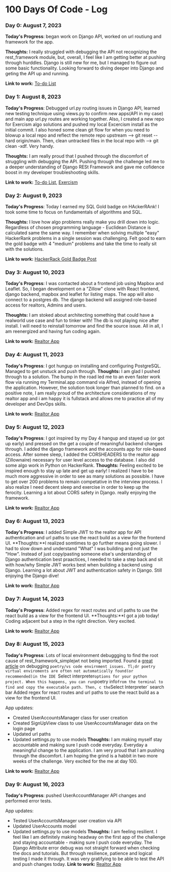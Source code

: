 # 100 Days Of Code - Log

### Day 0: August 7, 2023 


**Today's Progress**: began work on Django API, worked on url routiung and framework for the app. 

**Thoughts:** I really struggled with debugging the API not recognizing the rest_framework module, but, overall, I feel like I am getting better at pushing through hurddles. Django is still new for me, but I managed to figure out some basic functionality. Looking forward to diving deeper into Django and geting the API up and running.

**Link to work:** [To-do List](https://github.com/DevTrav/to-do-list/tree/main)

### Day 1: August 8, 2023 


**Today's Progress**: Debugged url.py routing issues in Django API, learned new testing technique using views.py to confirm new apps(API in my case) and main app url.py routes are working together. Also, I created a new repo for Exercism algo solutions and pushed my local Excercism install as the initial commit. I also honed some clean git flow for when you need to blowup a local repo and reflect the remote repo upstream --> git reset --hard origin/main. Then, clean untracked files in the local repo with --> git clean -xdf. Very handy.

**Thoughts:** I am really proud that I pushed through the discomfort of struggling with debugging the API. Pushing through the challenge led me to a deeper understanding of Django RESt Framework and gave me cofidence boost in my developer troubleshooting skills. 

**Link to work:** [To-do List](https://github.com/DevTrav/to-do-list/tree/main), [Exercism](https://github.com/DevTrav/exercism)

### Day 2: August 9, 2023 


**Today's Progress**: Today I earned my SQL Gold badge on HAckerRAnk! I took some time to focus on fundamentals of algorithms and SQL. 

**Thoughts:** I love how algo problems really make you drill down into logic. Regardless of chosen programming language - Euclidean Distance is calculated same the same way. I remember when solving multiple "easy" HackerRank problems in a single session was challenging. Felt good to earn the gold badge with 4 "medium" problems and take the time to really sit with the solutions.

**Link to work:** [HackerRack Gold Badge Post](https://www.linkedin.com/feed/update/urn:li:activity:7095272166350340098/)

### Day 3: August 10, 2023 


**Today's Progress**: I was contacted about a frontend job using Mapbox and Leaflet. So, I began development on a "Zillow" clone with React frontend, django backend, mapbox and leaflet for listing maps. The app will also connect to a postgres db. The django backend will assigned role-based access for realtors, Admins and users.

**Thoughts:** I am stoked about architecting something that could have a realworld use case and fun to tinker with! The db is not playing nice after install. I will need to reinstall tomorrow and find the source issue. All in all, I am reenergized and having fun coding again.

**Link to work:** [Realtor App](https://github.com/DevTrav/realtor_app.git)

### Day 4: August 11, 2023 


**Today's Progress**: I got hungup on installing and configuring PostgreSQL. Managed to get unstuck and push through. 
**Thoughts:** I am glad I pushed through to a solution. The bump in the road led me to an even faster work flow via running my Terminal.app command via Alfred, instead of opening the application. However, the solution took longer than planned to find. on a positive note, I am really proud of the architecture considerations of my realtor app and i am happy it is fullstack and allows me to practice all of my developer and DevOps skills. 

**Link to work:** [Realtor App](https://github.com/DevTrav/realtor_app.git)

### Day 5: August 12, 2023 


**Today's Progress**: I got inspired by my Day 4 hangup and stayed up (or got up early) and pressed on the get a couple of meaningful backend changes through. I added the django framework and the accounts app for role-based access. After somee sleep, I added the CORSHEADERS to the realtor app (Zillownaire) necessary for user level access to the database. I also did some algo work in Python on HackerRank.
**Thoughts:** Feeling excited to be inspired enough to stay up late and get up early! 
 I realized I have to be much more aggressive in order to see as many solutions as possible. I have to get over 200 problems to remain competative in the interview process. I also realize I need decent sleep and exercise in order to keep up the ferocity. Learning a lot about CORS safety in Django. really enjoying the framework.  

**Link to work:** [Realtor App](https://github.com/DevTrav/realtor_app.git)
### Day 6: August 13, 2023 


**Today's Progress**: I added Simple JWT to the realtor app for API authentication and url paths to use the react build as a view for the frontend UI.
 **Thoughts:**I realized somtimes to go further means going slower. I had to slow down and understand "What" I was building and not just the "How". Instead of just copy/pasting someone else's understanding of Django authentication best praactices, I needed to take a step back and sit with how/why Simple JWT works best when building a backend using Django.  Learning a lot about JWT and authentication safety in Django. Still enjoying the Django dive!

**Link to work:** [Realtor App](https://github.com/DevTrav/realtor_app.git)

### Day 7: August 14, 2023 


**Today's Progress**: Added regex for react routes and url paths to use the react build as a view for the frontend UI.
 **Thoughts:**I got a job today! Coding adjacent but a step in the right direction. Very excited.

**Link to work:** [Realtor App](https://github.com/DevTrav/realtor_app.git)

### Day 8: August 15, 2023 


**Today's Progress**: Lots of local environment debuggging to find the root cause of rest_framework_simplejwt not being imported. Found a [great article](https://python.plainenglish.io/debugging-django-with-vs-code-and-poetry-c41a7c517df0) on debugging `poetry/vs code envirnment issues. Tl;dr poetry virtual enviroments are often not automatically found(or recommended)in the IDE `Select interpreter` options for your python project. When this happens, you can run `poetry info` from the terminal to find and copy the executable path. Then, c the `Select Interpreter` search bar Added regex for react routes and url paths to use the react build as a view for the frontend UI.

App updates:
- Created UserAccountsManager class for user creation
- Created SignUpView class to use UserAccountsManager data on the login page
- Updated url paths
- Updated settings.py to use models
 **Thoughts:** I am making myself stay accountable and making sure I push code everyday. Everyday a meaningful change to the application. I am very proud that I am pushing through the discomfort. I am hoping the grind is a habbit in two more weeks of the challenge. Very excited for the me at day 100.

**Link to work:** [Realtor App](https://github.com/DevTrav/realtor_app.git)

### Day 9: August 16, 2023 


**Today's Progress**: pushed UserAccountManager API changes and performed error tests. 

App updates:
- Tested UserAccountsManager user creation via API
- Updated UserAccounts model
- Updated settings.py to use models
 **Thoughts:** I am feeling resilient. I feel like I am definitely making headway on the first app of the challenge and staying accountable - making sure I push code everyday. The Django Attribute error debug was not straight forward when checking the docs and tutorials. But through resilience, patience and  logical testing I made it through. It was very gratifying to be able to test the API and push changes today.
**Link to work:** [Realtor App](https://github.com/DevTrav/realtor_app.git)